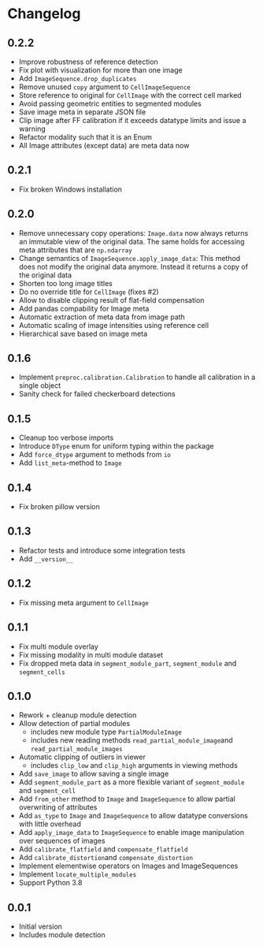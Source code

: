 # Changelog

## 0.2.2

* Improve robustness of reference detection
* Fix plot with visualization for more than one image
* Add `ImageSequence.drop_duplicates`
* Remove unused `copy` argument to `CellImageSequence`
* Store reference to original for `CellImage` with the correct cell marked
* Avoid passing geometric entities to segmented modules
* Save image meta in separate JSON file
* Clip image after FF calibration if it exceeds datatype limits and issue a warning
* Refactor modality such that it is an Enum
* All Image attributes (except data) are meta data now

## 0.2.1

* Fix broken Windows installation

## 0.2.0

* Remove unnecessary copy operations: `Image.data` now always returns an immutable view of the original data. The
  same holds for accessing meta attributes that are `np.ndarray`
* Change semantics of `ImageSequence.apply_image_data`: This method does not modify the original data anymore. Instead
  it returns a copy of the original data
* Shorten too long image titles
* Do no override title for `CellImage` (fixes #2)
* Allow to disable clipping result of flat-field compensation
* Add pandas compability for Image meta
* Automatic extraction of meta data from image path
* Automatic scaling of image intensities using reference cell
* Hierarchical save based on image meta

## 0.1.6

* Implement `preproc.calibration.Calibration` to handle all calibration in a single object
* Sanity check for failed checkerboard detections

## 0.1.5

* Cleanup too verbose imports
* Introduce `DType` enum for uniform typing within the package
* Add `force_dtype` argument to methods from `io`
* Add `list_meta`-method to `Image`

## 0.1.4

* Fix broken pillow version

## 0.1.3

* Refactor tests and introduce some integration tests
* Add `__version__`

## 0.1.2

* Fix missing meta argument to `CellImage`

## 0.1.1

* Fix multi module overlay
* Fix missing modality in multi module dataset
* Fix dropped meta data in `segment_module_part`, `segment_module` and `segment_cells`

## 0.1.0

* Rework + cleanup module detection
* Allow detection of partial modules
  * includes new module type `PartialModuleImage`
  * includes new reading methods `read_partial_module_image`and `read_partial_module_images`
* Automatic clipping of outliers in viewer
  * includes `clip_low` and `clip_high` arguments in viewing methods
* Add `save_image` to allow saving a single image
* Add `segment_module_part` as a more flexible variant of `segment_module` and `segment_cell`
* Add `from_other` method to `Image` and `ImageSequence` to allow partial overwriting of attributes
* Add `as_type` to `Image` and `ImageSequence` to allow datatype conversions with little overhead
* Add `apply_image_data` to `ImageSequence` to enable image manipulation over sequences of images
* Add `calibrate_flatfield` and `compensate_flatfield`
* Add `calibrate_distortion`and `compensate_distortion`
* Implement elementwise operators on Images and ImageSequences
* Implement `locate_multiple_modules`
* Support Python 3.8

## 0.0.1

* Initial version
* Includes module detection
